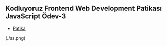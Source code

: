 ## Kodluyoruz Frontend Web Development Patikası JavaScript Ödev-3

* [Patika](https://academy.patika.dev/tr/dashboard)

(./ss.png)
